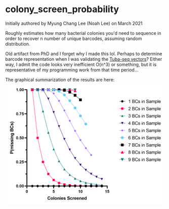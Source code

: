 # colony_screen_probability
Initially authored by Myung Chang Lee (Noah Lee) on March 2021

Roughly estimates how many bacterial colonies you'd need to sequence in order to recover n number of unique barcodes, assuming random distribution.

Old artifact from PhD and I forget why I made this lol. Perhaps to determine barcode representation when I was validating the [Tuba-seq vectors](https://www.sciencedirect.com/science/article/pii/S2211124723000013)? Either way, I admit the code looks very inefficient O(n^3) or something, but it is representative of my programming work from that time period...

The graphical summarization of the results are here:
![graph displaying P(Having >1 missed barcode) v. number of colonies screened for a given number of barcodes present in the sample](https://github.com/noahlee577/colony_screen_probability/blob/main/Colony%20Screen%20P%20Summary.png?raw=true)


